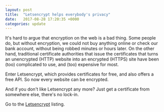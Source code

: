 ```yaml
---
layout: post
title:  "Letsencrypt helps everybody's privacy"
date:   2017-08-28 17:20:35 +0000
categories: update
---
```


It's hard to argue that encryption on the web is a bad thing. Some people
do, but without encryption, we could not buy anything online or check our
bank account, without being robbed minutes or hours later. On the other
hand, traditional certificate authorities that issue the certificates that
turns an unencrypted (HTTP) website into an encrypted (HTTPS) site have been
(too) complicated to use, and (too) expensive for most.

Enter Letsencrypt, which provides certificates for free, and also offers
a free API. So now every website can be encrypted.

And if you don't like Letsencrypt any more? Just get a certificate from
somewhere else, there's no lock-in.

Go to the <a href="/products/#Letsencrypt">Letsencrypt</a> listing.

